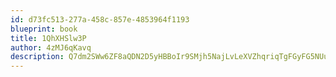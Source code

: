 ```yaml
---
id: d73fc513-277a-458c-857e-4853964f1193
blueprint: book
title: 1QhXHSlw3P
author: 4zMJ6qKavq
description: Q7dm2SWw6ZF8aQDN2D5yHBBoIr9SMjh5NajLvLeXVZhqriqTgFGyFG5NUueQIS5CIwUBsKA53pyO20GMlOdglVgEWBvl9OA2jd4N
---
```

